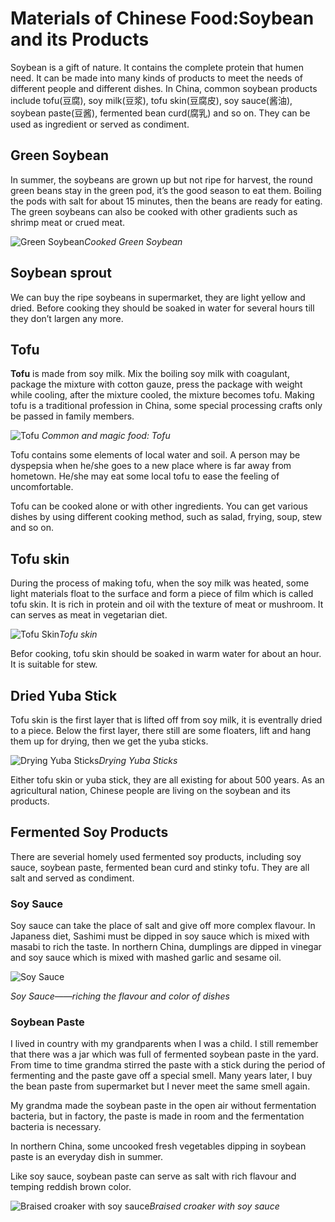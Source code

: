 # Materials of Chinese Food:Soybean and its Products

Soybean is a gift of nature. It contains the complete protein that humen need. It can be made into many kinds of products to meet the needs of different people and different dishes. In China, common soybean products include tofu(豆腐), soy milk(豆浆), tofu skin(豆腐皮), soy sauce(酱油), soybean paste(豆酱), fermented bean curd(腐乳) and so on. They can be used as ingredient or served as condiment. 

## Green Soybean

In summer, the soybeans are grown up but not ripe for harvest, the round green beans stay in the green pod, it’s the good season to eat them. Boiling the pods with salt for about 15 minutes, then the beans are ready for eating. The green soybeans can also be cooked with other gradients such as shrimp meat or crued meat.

![Green Soybean](greenSoybean.jpg)*Cooked Green Soybean*

## Soybean sprout

We can buy the ripe soybeans in supermarket, they are light yellow and dried. Before cooking they should be soaked in water for several hours till they don’t largen any more.



## Tofu

**Tofu** is made from soy milk. Mix the boiling soy milk with coagulant, package the mixture with cotton gauze, press the package with weight while cooling, after the mixture cooled, the mixture becomes tofu. Making tofu is a traditional profession in China, some special processing crafts only be passed in family members. 

![Tofu](tofu.jpeg)
*Common and magic food: Tofu*



Tofu contains some elements of local water and soil. A person may be dyspepsia when he/she goes to a new place where is far away from hometown. He/she may eat some local tofu to ease the feeling of uncomfortable. 



Tofu can be cooked alone or with other ingredients. You can get various dishes by using different cooking method, such as salad, frying, soup, stew and so on. 



## Tofu skin

During the process of making tofu, when the soy milk was heated, some light materials float to the surface and form a piece of film which is called tofu skin. It is rich in protein and oil with the texture of meat or mushroom. It can serves as meat in vegetarian diet. 

![Tofu Skin](tofu_skin.jpeg)*Tofu skin*



Befor cooking, tofu skin should be soaked in warm water for about an hour. It is suitable for stew.     



## Dried Yuba Stick

Tofu skin is the first layer that is lifted off from soy milk, it is eventrally dried to a piece. Below the first layer, there still are some floaters, lift and hang them up for drying, then we get the yuba sticks.  

![Drying Yuba Sticks](yuba_sticks.jpeg)*Drying Yuba Sticks*



Either tofu skin or yuba stick, they are all existing for about 500 years. As an agricultural nation, Chinese people are living on the soybean and its products.



## Fermented Soy Products

There are severial homely used fermented soy products, including soy sauce, soybean paste,  fermented bean curd and stinky tofu. They are all salt and served as condiment.

### Soy Sauce

Soy sauce can take the place of salt and give off more complex flavour.  In Japaness diet, Sashimi must be dipped in soy sauce which is mixed with masabi to rich the taste. In northern China, dumplings are dipped in vinegar and soy sauce which is mixed with mashed garlic and sesame oil.  

![Soy Sauce](Soy_sauce.jpg)

*Soy Sauce——riching the flavour and color of dishes*

### Soybean Paste

I lived in country with my grandparents when I was a child. I still remember that there was a jar which was full of fermented soybean paste in the yard. From time to time grandma  stirred the paste with a stick during the period of fermenting and the paste gave off a special smell. Many years later, I buy the bean paste from supermarket but I never meet the same smell again.



My grandma made the soybean paste in the open air without fermentation bacteria, but in factory, the paste is made in room and the fermentation bacteria is necessary.



In northern China, some uncooked fresh vegetables dipping in soybean paste is an everyday dish in summer.



Like soy sauce, soybean paste can serve as salt with rich flavour and temping reddish brown color. 

![Braised croaker with soy sauce](paste-fish.jpg)*Braised croaker with soy sauce*



